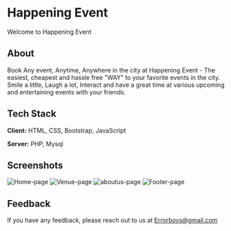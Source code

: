 
# Happening Event

Welcome to Happening Event


## About

 Book Any event, Anytime, Anywhere in the city at Happening Event - The easiest, cheapest and hassle free "WAY" to your favorite events in the city. Smile a little, Laugh a lot, Interact and have a great time at various upcoming and entertaining events with your friends.


## Tech Stack

**Client:** HTML, CSS, Bootstrap, JavaScript

**Server:** PHP, Mysql


## Screenshots

![Home-page](https://user-images.githubusercontent.com/72445333/192084852-823b8766-824f-4a96-8f94-8d5c97b94cb7.jpg)
![Venue-page](https://user-images.githubusercontent.com/72445333/192084865-bf86ec64-69c1-452d-82ea-7c726b94150d.jpg)
![aboutus-page](https://user-images.githubusercontent.com/72445333/192084871-2347f119-8c50-4d94-a6d4-0bfd9843201c.jpg)
![Footer-page](https://user-images.githubusercontent.com/72445333/192084879-d3e8e67b-056b-404c-8be9-55d80c1edf3e.jpg)


## Feedback

If you have any feedback, please reach out to us at Errorboys@gmail.com

